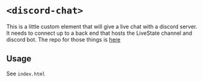 # `<discord-chat>`

This is a little custom element that will give a live chat with a discord 
server. It needs to connect up to a back end that hosts the LiveState channel 
and discord bot. The repo for those things is [here](https://github.com/launchscout/discord_element)

## Usage

See `index.html`

